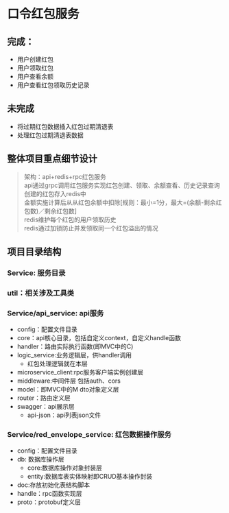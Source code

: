 # 口令红包服务

## 完成：
* 用户创建红包  
* 用户领取红包  
* 用户查看余额  
* 用户查看红包领取历史记录

## 未完成  
* 将过期红包数据插入红包过期清退表
* 处理红包过期清退表数据

## 整体项目重点细节设计  
> 架构：api+redis+rpc红包服务  
> api通过grpc调用红包服务实现红包创建、领取、余额查看、历史记录查询  
> 创建的红包存入redis中  
> 金额实施计算后从从红包余额中扣除[规则：最小=1分，最大=(余额-剩余红包数)／剩余红包数]  
> redis维护每个红包的用户领取历史    
> redis通过加锁防止并发领取同一个红包溢出的情况  

## 项目目录结构
### Service: 服务目录
### util：相关涉及工具类
### Service/api_service: api服务
* config：配置文件目录  
* core：api核心目录，包括自定义context，自定义handle函数  
* handler：路由实际执行函数(即MVC中的C)  
* logic_service:业务逻辑层，供handler调用
  * 红包处理逻辑就在本层
* microservice_client:rpc服务客户端实例创建层
* middleware:中间件层 包括auth、cors
* model：即MVC中的M dto对象定义层
* router：路由定义层
* swagger：api展示层 
  * api-json：api列表json文件  

### Service/red_envelope_service: 红包数据操作服务  
* config：配置文件目录  
* db: 数据库操作层  
  * core:数据库操作对象封装层
  * entity:数据库表实体映射即CRUD基本操作封装
* doc:存放初始化表结构脚本
* handle：rpc函数实现层
* proto：protobuf定义层
